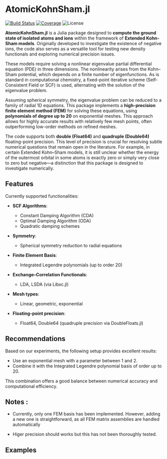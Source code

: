 # AtomicKohnSham.jl

[![Build Status](https://github.com/Theozeud/AtomicKohnSham/actions/workflows/CI.yml/badge.svg?branch=main)](https://github.com/Theozeud/PolySets.jl/actions/workflows/CI.yml?query=branch%3Amain)
[![Coverage](https://codecov.io/gh/Theozeud/AtomicKohnSham/branch/main/graph/badge.svg)](https://codecov.io/gh/Theozeud/PolySets.jl)
![License](https://img.shields.io/badge/license-MIT-blue.svg)

**AtomicKohnSham.jl** is a Julia package designed to **compute the ground state of isolated atoms and ions** within the framework of **Extended Kohn-Sham models**. Originally developed to investigate the existence of negative ions, the code also serves as a versatile tool for testing new density functionals and exploring numerical precision issues.

These models require solving a nonlinear eigenvalue partial differential equation (PDE) in three dimensions. The nonlinearity arises from the Kohn–Sham potential, which depends on a finite number of eigenfunctions. As is standard in computational chemistry, a fixed-point iterative scheme (Self-Consistent Field or SCF) is used, alternating with the solution of the eigenvalue problem.

Assuming spherical symmetry, the eigenvalue problem can be reduced to a family of radial 1D equations. This package implements a **high-precision finite element method (FEM)** for solving these equations, using **polynomials of degree up to 20** on exponential meshes. This approach allows for highly accurate results with relatively few mesh points, often outperforming low-order methods on refined meshes.

The code supports both **double (Float64)** and **quadruple (Double64)** floating-point precision. This level of precision is crucial for resolving subtle numerical questions that remain open in the literature. For example, in certain Extended Kohn–Sham models, it is still unclear whether the energy of the outermost orbital in some atoms is exactly zero or simply very close to zero but negative—a distinction that this package is designed to investigate numerically.

## Features
Currently supported functionalities:

- **SCF Algorithms**:
  - Constant Damping Algorithm (CDA)
  - Optimal Damping Algorithm (ODA)
  - Quadratic damping schemes
    
- **Symmetry**:
  - Spherical symmetry reduction to radial equations
    
- **Finite Element Basis**:
  - Integrated Legendre polynomials (up to order 20)
    
- **Exchange–Correlation Functionals**:
    - LDA, LSDA (via Libxc.jl)
      
- **Mesh types**:
    - Linear, geometric, exponential
      
- **Floating-point precision**:
    - Float64, Double64 (quadruple precision via DoubleFloats.jl)

## Recommendations
Based on our experiments, the following setup provides excellent results:
- Use an exponential mesh with a parameter between 1 and 2.
- Combine it with the Integrated Legendre polynomial basis of order up to 20.
  
This combination offers a good balance between numerical accuracy and computational efficiency.

## Notes :
- Currently, only one FEM basis has been implemented. However, adding a new one is straightforward, as all FEM matrix assemblies are handled automatically

- Higer precision should works but this has not been thoroughly tested.

## Examples 

